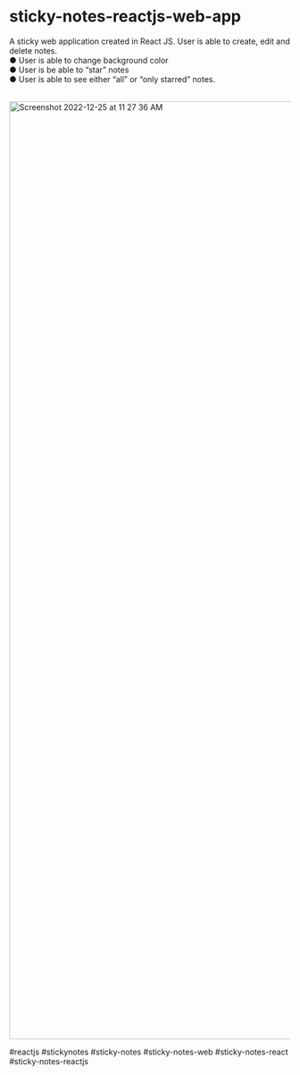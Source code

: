# sticky-notes-reactjs-web-app
A sticky web application created in React JS. User is able to create, edit and delete notes. 
<br/>
● User is able to change background color <br/>
● User is be able to “star” notes <br/>
● User is able to see either “all” or “only starred” notes.<br/><br/>

<img width="1678" alt="Screenshot 2022-12-25 at 11 27 36 AM" src="https://user-images.githubusercontent.com/5128706/209458413-b8483e56-3fbd-43ab-aac5-51eea42c36a7.png">

#reactjs #stickynotes #sticky-notes #sticky-notes-web #sticky-notes-react #sticky-notes-reactjs
